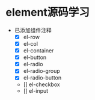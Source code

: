 # element源码学习
- 已添加组件注释
  - [x] el-row
  - [x] el-col
  - [x] el-container
  - [x] el-button
  - [x] el-radio
  - [x] el-radio-group
  - [x] el-radio-button
  - [] el-checkbox
  - [] el-input